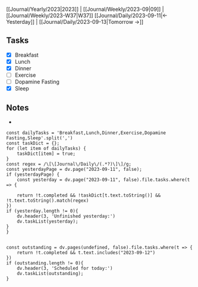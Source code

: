 [[Journal/Yearly/2023|2023]] | [[Journal/Weekly/2023-09|09]] |[[Journal/Weekly/2023-W37|W37]]
[[Journal/Daily/2023-09-11|<- Yesterday]] | [[Journal/Daily/2023-09-13|Tomorrow ->]]

## Tasks
- [x] Breakfast
- [x] Lunch
- [x] Dinner
- [ ] Exercise
- [ ] Dopamine Fasting
- [x] Sleep
## Notes
- 
```dataviewjs
const dailyTasks = 'Breakfast,Lunch,Dinner,Exercise,Dopamine Fasting,Sleep'.split(',')
const taskDict = {}; 
for (let item of dailyTasks) {
	taskDict[item] = true;
}
const regex = /\[\[Journal\/Daily\/(.*?)\]\]/g;
const yesterdayPage = dv.page("2023-09-11", false);
if (yesterdayPage) {
	const yesterday = dv.page("2023-09-11", false).file.tasks.where(t => {

	return !t.completed && !taskDict[t.text.toString()] && !t.text.toString().match(regex)
})
if (yesterday.length != 0){
	dv.header(3, 'Unfinished yesterday:')
	dv.taskList(yesterday);
}
}


const outstanding = dv.pages(undefined, false).file.tasks.where(t => {
	return !t.completed && t.text.includes("2023-09-12")
})
if (outstanding.length != 0){
	dv.header(3, 'Scheduled for today:')
	dv.taskList(outstanding);
} 

```
